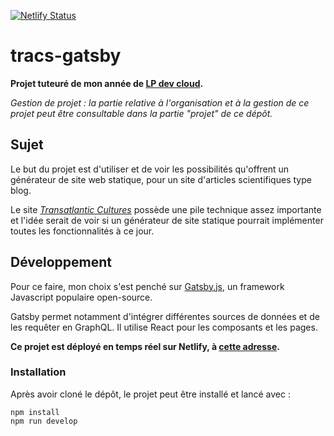 [![Netlify Status](https://api.netlify.com/api/v1/badges/578c6015-ce9b-4208-aa0a-649462075722/deploy-status)](https://app.netlify.com/sites/tracs-polyarpio/deploys)

# tracs-gatsby

**Projet tuteuré de mon année de [LP dev cloud](https://www.iut-larochelle.fr/formations/departement-informatique/licence-professionnelle-developpeur-cloud/).**

*Gestion de projet : la partie relative à l'organisation et à la gestion de ce projet peut être consultable dans la partie "projet" de ce dépôt.*


## Sujet

Le but du projet est d'utiliser et de voir les possibilités qu'offrent un générateur de site web statique, pour un site d'articles scientifiques type blog.

Le site *[Transatlantic Cultures](https://transatlantic-cultures.org/fr/home)* possède une pile technique assez importante et l'idée serait de voir si un générateur de site statique pourrait implémenter toutes les fonctionnalités à ce jour.


## Développement

Pour ce faire, mon choix s'est penché sur [Gatsby.js](https://github.com/gatsbyjs/gatsby), un framework Javascript populaire  open-source.

Gatsby permet notamment d'intégrer différentes sources de données et de les requêter en GraphQL.
Il utilise React pour les composants et les pages.

**Ce projet est déployé en temps réel sur Netlify, à [cette adresse](https://tracs-polycarpio.netlify.app).**

### Installation

Après avoir cloné le dépôt, le projet peut être installé et lancé avec :

```
npm install
npm run develop
```
